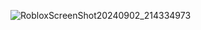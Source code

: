 ![RobloxScreenShot20240902_214334973](https://github.com/user-attachments/assets/bbb8a4c4-a67d-4127-b54b-dd7f0f427c1a)
